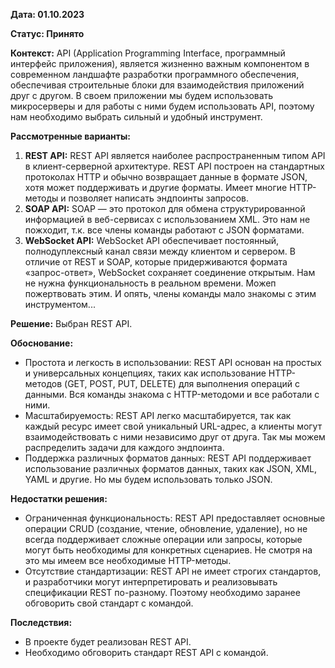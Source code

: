 **Дата: 01.10.2023** 

**Статус: Принято** 

**Контекст:**
API (Application Programming Interface, программный интерфейс приложения), является жизненно важным компонентом в современном ландшафте разработки программного обеспечения, обеспечивая строительные блоки для взаимодействия приложений друг с другом.
В своем приложении мы будем использовать микросерверы и для работы с ними будем использовать API, поэтому нам необходимо выбрать сильный и удобный инструмент.

**Рассмотренные варианты:**
1. **REST API:** REST API является наиболее распространенным типом API в клиент-серверной архитектуре. REST API построен на стандартных протоколах HTTP и обычно возвращает данные в формате JSON, хотя может поддерживать и другие форматы. Имеет многие HTTP-методы и позволяет написать эндпоинты запросов.
2. **SOAP API:** SOAP — это протокол для обмена структурированной информацией в веб-сервисах с использованием XML. Это нам не пожходит, т.к. все члены команды работают с JSON форматами.
3. **WebSocket API:** WebSocket API обеспечивает постоянный, полнодуплексный канал связи между клиентом и сервером. В отличие от REST и SOAP, которые придерживаются формата «запрос-ответ», WebSocket сохраняет соединение открытым. Нам не нужна функциональность в реальном времени. Можеп пожертвовать этим. И опять, члены команды мало знакомы с этим инструментом...

**Решение:** Выбран REST API.

**Обоснование:**
- Простота и легкость в использовании: REST API основан на простых и универсальных концепциях, таких как использование HTTP-методов (GET, POST, PUT, DELETE) для выполнения операций с данными. Вся команды знакома с HTTP-методоми и все работали с ними.
- Масштабируемость: REST API легко масштабируется, так как каждый ресурс имеет свой уникальный URL-адрес, а клиенты могут взаимодействовать с ними независимо друг от друга. Так мы можем распределить задачи для каждого эндпоинта.
- Поддержка различных форматов данных: REST API поддерживает использование различных форматов данных, таких как JSON, XML, YAML и другие. Но мы будем использовать только JSON.

**Недостатки решения:**
- Ограниченная функциональность: REST API предоставляет основные операции CRUD (создание, чтение, обновление, удаление), но не всегда поддерживает сложные операции или запросы, которые могут быть необходимы для конкретных сценариев. Не смотря на это мы имеем все необходимые HTTP-методы.
- Отсутствие стандартизации: REST API не имеет строгих стандартов, и разработчики могут интерпретировать и реализовывать спецификации REST по-разному. Поэтому необходимо заранее обговорить свой стандарт с командой.

**Последствия:**
- В проекте будет реализован REST API.
- Необходимо обговорить стандарт REST API с командой.